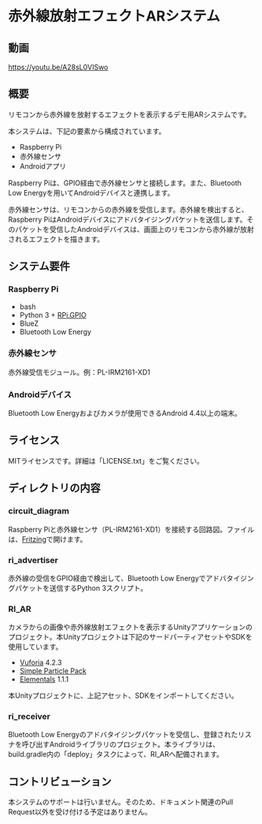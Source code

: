 # 赤外線放射エフェクトARシステム

## 動画

https://youtu.be/A28sL0VISwo

## 概要

リモコンから赤外線を放射するエフェクトを表示するデモ用ARシステムです。

本システムは、下記の要素から構成されています。

* Raspberry Pi
* 赤外線センサ
* Androidアプリ

Raspberry Piは、GPIO経由で赤外線センサと接続します。また、Bluetooth Low Energyを用いてAndroidデバイスと連携します。

赤外線センサは、リモコンからの赤外線を受信します。赤外線を検出すると、Raspberry PiはAndroidデバイスにアドバタイジングパケットを送信します。そのパケットを受信したAndroidデバイスは、画面上のリモコンから赤外線が放射されるエフェクトを描きます。

## システム要件

### Raspberry Pi

* bash
* Python 3 + [RPi.GPIO](https://pypi.python.org/pypi/RPi.GPIO)
* BlueZ
* Bluetooth Low Energy

### 赤外線センサ

赤外線受信モジュール。例：PL-IRM2161-XD1

### Androidデバイス

Bluetooth Low Energyおよびカメラが使用できるAndroid 4.4以上の端末。

## ライセンス

MITライセンスです。詳細は「LICENSE.txt」をご覧ください。

## ディレクトリの内容

### circuit_diagram

Raspberry Piと赤外線センサ（PL-IRM2161-XD1）を接続する回路図。ファイルは、[Fritzing](http://fritzing.org/)で開けます。

### ri_advertiser

赤外線の受信をGPIO経由で検出して、Bluetooth Low Energyでアドバタイジングパケットを送信するPython 3スクリプト。

### RI_AR

カメラからの画像や赤外線放射エフェクトを表示するUnityアプリケーションのプロジェクト。本Unityプロジェクトは下記のサードパーティアセットやSDKを使用しています。

* [Vuforia](https://developer.vuforia.com/) 4.2.3
* [Simple Particle Pack](https://www.assetstore.unity3d.com/jp/#!/content/3045)
* [Elementals](https://www.assetstore.unity3d.com/jp/#!/content/11158) 1.1.1

本Unityプロジェクトに、上記アセット、SDKをインポートしてください。

### ri_receiver

Bluetooth Low Energyのアドバタイジングパケットを受信し、登録されたリスナを呼び出すAndroidライブラリのプロジェクト。本ライブラリは、build.gradle内の「deploy」タスクによって、RI_ARへ配備されます。

## コントリビューション

本システムのサポートは行いません。そのため、ドキュメント関連のPull Request以外を受け付ける予定はありません。

